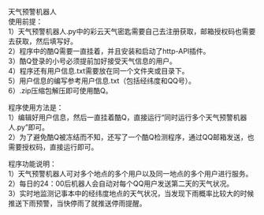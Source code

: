 天气预警机器人  
使用前提：  
1）天气预警机器人.py中的彩云天气密匙需要自己去注册获取，邮箱授权码也需要去获取，然后填写好。  
2）程序中的酷Q需要一直挂着，并且安装和启动了http-API插件。  
3）酷Q登录的小号必须提前加好接受天气信息的用户。  
4）程序还有用户信息.txt需要放在同一个文件夹或目录下。  
5）用户信息的编写参考用户信息.txt（包括经纬度和QQ号）。  
6）.zip压缩包解压即可使用酷Q。  

程序使用方法是：  
1）编辑好用户信息，然后一直挂着酷Q，直接运行“同时运行多个天气预警机器人.py”即可。  
2）为了避免酷Q被冻结而不知，还写了一个酷Q检测程序，通过QQ邮箱发送，也需要授权码，直接运行即可。  

程序功能说明：  
1）天气预警机器人可对多个地点的多个用户以及同一地点的多个用户进行服务。  
2）每日的24：00后机器人会自动对每个QQ用户发送第二天的天气状况。  
3）实时地监测记事本中的经纬度地点的天气状况，当发现下雨概率比较大的时候推送下雨预警，当快停雨了就推送停雨提醒。  
